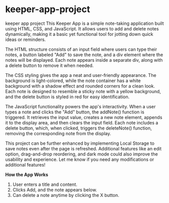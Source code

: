 # keeper-app-project
keeper app project
This Keeper App is a simple note-taking application built using HTML, CSS, and JavaScript. It allows users to add and delete notes dynamically, making it a basic yet functional tool for jotting down quick ideas or reminders.

The HTML structure consists of an input field where users can type their notes, a button labeled "Add" to save the note, and a div element where the notes will be displayed. Each note appears inside a separate div, along with a delete button to remove it when needed.

The CSS styling gives the app a neat and user-friendly appearance. The background is light-colored, while the note container has a white background with a shadow effect and rounded corners for a clean look. Each note is designed to resemble a sticky note with a yellow background, and the delete button is styled in red for easy identification.

The JavaScript functionality powers the app's interactivity. When a user types a note and clicks the "Add" button, the addNote() function is triggered. It retrieves the input value, creates a new note element, appends it to the display area, and then clears the input field. Each note includes a delete button, which, when clicked, triggers the deleteNote() function, removing the corresponding note from the display.

This project can be further enhanced by implementing Local Storage to save notes even after the page is refreshed. Additional features like an edit option, drag-and-drop reordering, and dark mode could also improve the usability and experience. Let me know if you need any modifications or additional features!

**How the App Works**
1) User enters a title and content.
2) Clicks Add, and the note appears below.
3) Can delete a note anytime by clicking the X button.

